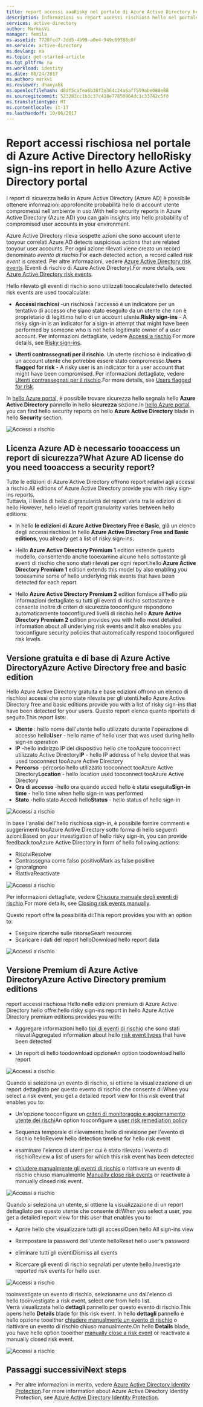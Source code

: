 ```yaml
---
title: report accessi aaaRisky nel portale di Azure Active Directory hello | Documenti Microsoft
description: Informazioni su report accessi rischiosa hello nel portale di Azure Active Directory hello
services: active-directory
author: MarkusVi
manager: femila
ms.assetid: 7728fcd7-3dd5-4b99-a0e4-949c69788c0f
ms.service: active-directory
ms.devlang: na
ms.topic: get-started-article
ms.tgt_pltfrm: na
ms.workload: identity
ms.date: 08/24/2017
ms.author: markvi
ms.reviewer: dhanyahk
ms.openlocfilehash: d8df5cafea6b38f3e364c24a6aff599abe088e88
ms.sourcegitcommit: 523283cc1b3c37c428e77850964dc1c33742c5f0
ms.translationtype: MT
ms.contentlocale: it-IT
ms.lasthandoff: 10/06/2017
---
```

# <a name="risky-sign-ins-report-in-hello-azure-active-directory-portal"></a><span data-ttu-id="26d7c-103">Report accessi rischiosa nel portale di Azure Active Directory hello</span><span class="sxs-lookup"><span data-stu-id="26d7c-103">Risky sign-ins report in hello Azure Active Directory portal</span></span>

<span data-ttu-id="26d7c-104">I report di sicurezza hello in Azure Active Directory (Azure AD) è possibile ottenere informazioni approfondite probabilità hello di account utente compromessi nell'ambiente in uso.</span><span class="sxs-lookup"><span data-stu-id="26d7c-104">With hello security reports in Azure Active Directory (Azure AD) you can gain insights into hello probability of compromised user accounts in your environment.</span></span> 

<span data-ttu-id="26d7c-105">Azure Active Directory rileva sospette azioni che sono account utente tooyour correlati.</span><span class="sxs-lookup"><span data-stu-id="26d7c-105">Azure AD detects suspicious actions that are related tooyour user accounts.</span></span> <span data-ttu-id="26d7c-106">Per ogni azione rilevati viene creato un record denominato *evento di rischio*.</span><span class="sxs-lookup"><span data-stu-id="26d7c-106">For each detected action, a record called *risk event* is created.</span></span> <span data-ttu-id="26d7c-107">Per altre informazioni, vedere [Azure Active Directory risk events](active-directory-identity-protection-risk-events.md) (Eventi di rischio di Azure Active Directory).</span><span class="sxs-lookup"><span data-stu-id="26d7c-107">For more details, see [Azure Active Directory risk events](active-directory-identity-protection-risk-events.md).</span></span> 

<span data-ttu-id="26d7c-108">Hello rilevato gli eventi di rischio sono utilizzati toocalculate:</span><span class="sxs-lookup"><span data-stu-id="26d7c-108">hello detected risk events are used toocalculate:</span></span>

- <span data-ttu-id="26d7c-109">**Accessi rischiosi** -un rischiosa l'accesso è un indicatore per un tentativo di accesso che siano stato eseguito da un utente che non è proprietario di legittimo hello di un account utente.</span><span class="sxs-lookup"><span data-stu-id="26d7c-109">**Risky sign-ins** - A risky sign-in is an indicator for a sign-in attempt that might have been performed by someone who is not hello legitimate owner of a user account.</span></span> <span data-ttu-id="26d7c-110">Per informazioni dettagliate, vedere [Accessi a rischio](active-directory-identityprotection.md#risky-sign-ins).</span><span class="sxs-lookup"><span data-stu-id="26d7c-110">For more details, see [Risky sign-ins](active-directory-identityprotection.md#risky-sign-ins).</span></span> 

- <span data-ttu-id="26d7c-111">**Utenti contrassegnati per il rischio**. Un utente rischioso è indicativo di un account utente che potrebbe essere stato compromesso.</span><span class="sxs-lookup"><span data-stu-id="26d7c-111">**Users flagged for risk** - A risky user is an indicator for a user account that might have been compromised.</span></span> <span data-ttu-id="26d7c-112">Per informazioni dettagliate, vedere [Utenti contrassegnati per il rischio](active-directory-identityprotection.md#users-flagged-for-risk).</span><span class="sxs-lookup"><span data-stu-id="26d7c-112">For more details, see [Users flagged for risk](active-directory-identityprotection.md#users-flagged-for-risk).</span></span>  

<span data-ttu-id="26d7c-113">In [hello Azure portal](https://portal.azure.com), è possibile trovare sicurezza hello segnala hello **Azure Active Directory** pannello in hello **sicurezza** sezione.</span><span class="sxs-lookup"><span data-stu-id="26d7c-113">In [hello Azure portal](https://portal.azure.com), you can find hello security reports on hello **Azure Active Directory** blade in hello **Security** section.</span></span> 

![Accessi a rischio](./media/active-directory-reporting-security-risky-sign-ins/10.png)


## <a name="what-azure-ad-license-do-you-need-tooaccess-a-security-report"></a><span data-ttu-id="26d7c-115">Licenza Azure AD è necessario tooaccess un report di sicurezza?</span><span class="sxs-lookup"><span data-stu-id="26d7c-115">What Azure AD license do you need tooaccess a security report?</span></span>  

<span data-ttu-id="26d7c-116">Tutte le edizioni di Azure Active Directory offrono report relativi agli accessi a rischio.</span><span class="sxs-lookup"><span data-stu-id="26d7c-116">All editions of Azure Active Directory provide you with risky sign-ins reports.</span></span>  
<span data-ttu-id="26d7c-117">Tuttavia, il livello di hello di granularità dei report varia tra le edizioni di hello:</span><span class="sxs-lookup"><span data-stu-id="26d7c-117">However, hello level of report granularity varies between hello editions:</span></span> 

- <span data-ttu-id="26d7c-118">In hello **le edizioni di Azure Active Directory Free e Basic**, già un elenco degli accessi rischiosi.</span><span class="sxs-lookup"><span data-stu-id="26d7c-118">In hello **Azure Active Directory Free and Basic editions**, you already get a list of risky sign-ins.</span></span> 

- <span data-ttu-id="26d7c-119">Hello **Azure Active Directory Premium 1** edition estende questo modello, consentendo anche tooexamine alcune hello sottostante gli eventi di rischio che sono stati rilevati per ogni report.</span><span class="sxs-lookup"><span data-stu-id="26d7c-119">hello **Azure Active Directory Premium 1** edition extends this model by also enabling you tooexamine some of hello underlying risk events that have been detected for each report.</span></span> 

- <span data-ttu-id="26d7c-120">Hello **Azure Active Directory Premium 2** edition fornisce all'hello più informazioni dettagliate su tutti gli eventi di rischio sottostante e consente inoltre di criteri di sicurezza tooconfigure rispondono automaticamente tooconfigured livelli di rischio.</span><span class="sxs-lookup"><span data-stu-id="26d7c-120">hello **Azure Active Directory Premium 2** edition provides you with hello most detailed information about all underlying risk events and it also enables you tooconfigure security policies that automatically respond tooconfigured risk levels.</span></span>



## <a name="azure-active-directory-free-and-basic-edition"></a><span data-ttu-id="26d7c-121">Versione gratuita e di base di Azure Active Directory</span><span class="sxs-lookup"><span data-stu-id="26d7c-121">Azure Active Directory free and basic edition</span></span>

<span data-ttu-id="26d7c-122">Hello Azure Active Directory gratuita e base edizioni offrono un elenco di rischiosi accessi che sono state rilevate per gli utenti.</span><span class="sxs-lookup"><span data-stu-id="26d7c-122">hello Azure Active Directory free and basic editions provide you with a list of risky sign-ins that have been detected for your users.</span></span> <span data-ttu-id="26d7c-123">Questo report elenca quanto riportato di seguito.</span><span class="sxs-lookup"><span data-stu-id="26d7c-123">This report lists:</span></span>

- <span data-ttu-id="26d7c-124">**Utente** : hello nome dell'utente hello utilizzato durante l'operazione di accesso hello</span><span class="sxs-lookup"><span data-stu-id="26d7c-124">**User** - hello name of hello user that was used during hello sign-in operation</span></span>
- <span data-ttu-id="26d7c-125">**IP** -hello indirizzo IP del dispositivo hello che tooAzure tooconnect utilizzato Active Directory</span><span class="sxs-lookup"><span data-stu-id="26d7c-125">**IP** - hello IP address of hello device that was used tooconnect tooAzure Active Directory</span></span>
- <span data-ttu-id="26d7c-126">**Percorso** -percorso hello utilizzato tooconnect tooAzure Active Directory</span><span class="sxs-lookup"><span data-stu-id="26d7c-126">**Location** - hello location used tooconnect tooAzure Active Directory</span></span>
- <span data-ttu-id="26d7c-127">**Ora di accesso** -hello ora quando accedi hello è stata eseguita</span><span class="sxs-lookup"><span data-stu-id="26d7c-127">**Sign-in time** - hello time when hello sign-in was performed</span></span>
- <span data-ttu-id="26d7c-128">**Stato** -hello stato Accedi hello</span><span class="sxs-lookup"><span data-stu-id="26d7c-128">**Status** - hello status of hello sign-in</span></span>


![Accessi a rischio](./media/active-directory-reporting-security-risky-sign-ins/01.png)

<span data-ttu-id="26d7c-130">In base l'analisi dell'hello rischiosa sign-in, è possibile fornire commenti e suggerimenti tooAzure Active Directory sotto forma di hello seguenti azioni:</span><span class="sxs-lookup"><span data-stu-id="26d7c-130">Based on your investigation of hello risky sign-in, you can provide feedback tooAzure Active Directory in form of hello following actions:</span></span>

- <span data-ttu-id="26d7c-131">Risolvi</span><span class="sxs-lookup"><span data-stu-id="26d7c-131">Resolve</span></span>
- <span data-ttu-id="26d7c-132">Contrassegna come falso positivo</span><span class="sxs-lookup"><span data-stu-id="26d7c-132">Mark as false positive</span></span>
- <span data-ttu-id="26d7c-133">Ignora</span><span class="sxs-lookup"><span data-stu-id="26d7c-133">Ignore</span></span>
- <span data-ttu-id="26d7c-134">Riattiva</span><span class="sxs-lookup"><span data-stu-id="26d7c-134">Reactivate</span></span>

![Accessi a rischio](./media/active-directory-reporting-security-risky-sign-ins/21.png)

<span data-ttu-id="26d7c-136">Per informazioni dettagliate, vedere [Chiusura manuale degli eventi di rischio](active-directory-identityprotection.md#closing-risk-events-manually).</span><span class="sxs-lookup"><span data-stu-id="26d7c-136">For more details, see [Closing risk events manually](active-directory-identityprotection.md#closing-risk-events-manually).</span></span>

<span data-ttu-id="26d7c-137">Questo report offre la possibilità di:</span><span class="sxs-lookup"><span data-stu-id="26d7c-137">This report provides you with an option to:</span></span>

- <span data-ttu-id="26d7c-138">Eseguire ricerche sulle risorse</span><span class="sxs-lookup"><span data-stu-id="26d7c-138">Searh resources</span></span>
- <span data-ttu-id="26d7c-139">Scaricare i dati del report hello</span><span class="sxs-lookup"><span data-stu-id="26d7c-139">Download hello report data</span></span>


![Accessi a rischio](./media/active-directory-reporting-security-risky-sign-ins/93.png)


## <a name="azure-active-directory-premium-editions"></a><span data-ttu-id="26d7c-141">Versione Premium di Azure Active Directory</span><span class="sxs-lookup"><span data-stu-id="26d7c-141">Azure Active Directory premium editions</span></span>

<span data-ttu-id="26d7c-142">report accessi rischiosa Hello nelle edizioni premium di Azure Active Directory hello offre:</span><span class="sxs-lookup"><span data-stu-id="26d7c-142">hello risky sign-ins report in hello Azure Active Directory premium editions provides you with:</span></span>

- <span data-ttu-id="26d7c-143">Aggregare informazioni hello [tipi di eventi di rischio](active-directory-identity-protection-risk-events.md) che sono stati rilevati</span><span class="sxs-lookup"><span data-stu-id="26d7c-143">Aggregated information about hello [risk event types](active-directory-identity-protection-risk-events.md) that have been detected</span></span>

- <span data-ttu-id="26d7c-144">Un report di hello toodownload opzione</span><span class="sxs-lookup"><span data-stu-id="26d7c-144">An option toodownload hello report</span></span>


![Accessi a rischio](./media/active-directory-reporting-security-risky-sign-ins/456.png)


<span data-ttu-id="26d7c-146">Quando si seleziona un evento di rischio, si ottiene la visualizzazione di un report dettagliato per questo evento di rischio che consente di:</span><span class="sxs-lookup"><span data-stu-id="26d7c-146">When you select a risk event, you get a detailed report view for this risk event that enables you to:</span></span>

- <span data-ttu-id="26d7c-147">Un'opzione tooconfigure un [criteri di monitoraggio e aggiornamento utente dei rischi](active-directory-identityprotection.md#user-risk-security-policy)</span><span class="sxs-lookup"><span data-stu-id="26d7c-147">An option tooconfigure a [user risk remediation policy](active-directory-identityprotection.md#user-risk-security-policy)</span></span>  

- <span data-ttu-id="26d7c-148">Sequenza temporale di rilevamento hello di revisione per l'evento di rischio hello</span><span class="sxs-lookup"><span data-stu-id="26d7c-148">Review hello detection timeline for hello risk event</span></span>  

- <span data-ttu-id="26d7c-149">esaminare l'elenco di utenti per cui è stato rilevato l'evento di rischio</span><span class="sxs-lookup"><span data-stu-id="26d7c-149">Review a list of users for which this risk event has been detected</span></span>

- <span data-ttu-id="26d7c-150">[chiudere manualmente gli eventi di rischio](active-directory-identityprotection.md#closing-risk-events-manually) o riattivare un evento di rischio chiuso manualmente.</span><span class="sxs-lookup"><span data-stu-id="26d7c-150">[Manually close risk events](active-directory-identityprotection.md#closing-risk-events-manually) or reactivate a manually closed risk event.</span></span> 


![Accessi a rischio](./media/active-directory-reporting-security-risky-sign-ins/457.png)

<span data-ttu-id="26d7c-152">Quando si seleziona un utente, si ottiene la visualizzazione di un report dettagliato per questo utente che consente di:</span><span class="sxs-lookup"><span data-stu-id="26d7c-152">When you select a user, you get a detailed report view for this user that enables you to:</span></span>

- <span data-ttu-id="26d7c-153">Aprire hello che visualizzare tutti gli accessi</span><span class="sxs-lookup"><span data-stu-id="26d7c-153">Open hello All sign-ins view</span></span>

- <span data-ttu-id="26d7c-154">Reimpostare la password dell'utente hello</span><span class="sxs-lookup"><span data-stu-id="26d7c-154">Reset hello user's password</span></span>

- <span data-ttu-id="26d7c-155">eliminare tutti gli eventi</span><span class="sxs-lookup"><span data-stu-id="26d7c-155">Dismiss all events</span></span>

- <span data-ttu-id="26d7c-156">Ricercare gli eventi di rischio segnalati per utente hello.</span><span class="sxs-lookup"><span data-stu-id="26d7c-156">Investigate reported risk events for hello user.</span></span> 


![Accessi a rischio](./media/active-directory-reporting-security-risky-sign-ins/324.png)


<span data-ttu-id="26d7c-158">tooinvestigate un evento di rischio, selezionarne uno dall'elenco di hello.</span><span class="sxs-lookup"><span data-stu-id="26d7c-158">tooinvestigate a risk event, select one from hello list.</span></span>  
<span data-ttu-id="26d7c-159">Verrà visualizzata hello **dettagli** pannello per questo evento di rischio.</span><span class="sxs-lookup"><span data-stu-id="26d7c-159">This opens hello **Details** blade for this risk event.</span></span> <span data-ttu-id="26d7c-160">In hello **dettagli** pannello è hello opzione tooeither [chiudere manualmente un evento di rischio](active-directory-identityprotection.md#closing-risk-events-manually) o riattivare un evento di rischio chiuso manualmente.</span><span class="sxs-lookup"><span data-stu-id="26d7c-160">On hello **Details** blade, you have hello option tooeither [manually close a risk event](active-directory-identityprotection.md#closing-risk-events-manually) or reactivate a manually closed risk event.</span></span> 


![Accessi a rischio](./media/active-directory-reporting-security-risky-sign-ins/325.png)





## <a name="next-steps"></a><span data-ttu-id="26d7c-162">Passaggi successivi</span><span class="sxs-lookup"><span data-stu-id="26d7c-162">Next steps</span></span>

- <span data-ttu-id="26d7c-163">Per altre informazioni in merito, vedere [Azure Active Directory Identity Protection](active-directory-identityprotection.md).</span><span class="sxs-lookup"><span data-stu-id="26d7c-163">For more information about Azure Active Directory Identity Protection, see [Azure Active Directory Identity Protection](active-directory-identityprotection.md).</span></span>


